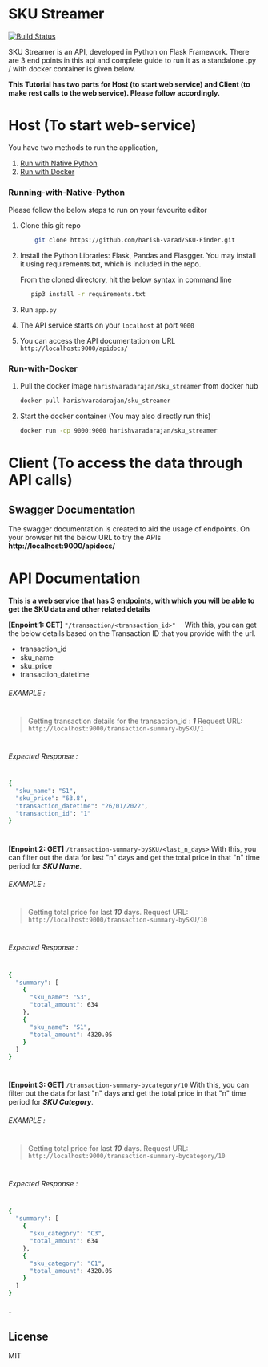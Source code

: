 # SKU Streamer

[![Build Status](https://travis-ci.org/joemccann/dillinger.svg?branch=master)](https://github.com/harish-varad/SKU-Finder)

SKU Streamer is an API, developed in Python on Flask Framework. There are 3 end points in this api and complete guide to run it as a standalone .py / with docker container is given below.

**This Tutorial has two parts for Host (to start web service) and Client (to make rest calls to the web service). Please follow accordingly.**



# Host (To start web-service)
You have two methods to run the application,
1. [Run with Native Python](#Run-with-Native-Python-Editor)
2. [Run with Docker](#Run-with-Docker)
### Running-with-Native-Python

Please follow the below steps to run on your favourite editor 
1. Clone this git repo
    ```sh
        git clone https://github.com/harish-varad/SKU-Finder.git
    ```
    
2. Install the Python Libraries: Flask, Pandas and Flasgger. 
    You may install it using requirements.txt, which is included in the repo.
    
    From the cloned directory, hit the below syntax in command line
     ```sh
        pip3 install -r requirements.txt
    ```
3. Run `app.py`
4. The API service starts on your `localhost` at port `9000`
5. You can access the API documentation on URL `http://localhost:9000/apidocs/`


### Run-with-Docker

1. Pull the docker image `harishvaradarajan/sku_streamer` from docker hub
    ```sh
    docker pull harishvaradarajan/sku_streamer
    ```
    
2. Start the docker container (You may also directly run this)
    ```sh
    docker run -dp 9000:9000 harishvaradarajan/sku_streamer
    ```

# Client (To access the data through API calls)

## Swagger Documentation
The swagger documentation is created to aid the usage of endpoints. 
On your browser hit the below URL to try the APIs
**http://localhost:9000/apidocs/**

# API Documentation

**This is a web service that has 3 endpoints, with which you will be able to get the SKU data and other related details**

**[Enpoint 1: GET]** `"/transaction/<transaction_id>"  `
With this, you can get the  below details based on the Transaction ID that you provide with the url.
- transaction_id
- sku_name
- sku_price
- transaction_datetime
###### EXAMPLE :
#
> Getting transaction details for the transaction_id : ***1***
> Request URL: `http://localhost:9000/transaction-summary-bySKU/1`
#
###### Expected Response :
#
```sh
{
  "sku_name": "S1",
  "sku_price": "63.8",
  "transaction_datetime": "26/01/2022",
  "transaction_id": "1"
}
```
#
#
**[Enpoint 2: GET]** `/transaction-summary-bySKU/<last_n_days>` 
With this, you can filter out the data for last "n" days and get the total price in that "n" time period for  ***SKU Name***.

###### EXAMPLE :
#
> Getting total price for last ***10*** days.
> Request URL: `http://localhost:9000/transaction-summary-bySKU/10`
#
###### Expected Response :
#
```sh
{
  "summary": [
    {
      "sku_name": "S3",
      "total_amount": 634
    },
    {
      "sku_name": "S1",
      "total_amount": 4320.05
    }
  ]
}
```
#
#
**[Enpoint 3: GET]** `/transaction-summary-bycategory/10` 
With this, you can filter out the data for last "n" days and get the total price in that "n" time period for  ***SKU Category***.

###### EXAMPLE :
#
> Getting total price for last ***10*** days.
>  Request URL: `http://localhost:9000/transaction-summary-bycategory/10`
#
###### Expected Response :
#
```sh
{
  "summary": [
    {
      "sku_category": "C3",
      "total_amount": 634
    },
    {
      "sku_category": "C1",
      "total_amount": 4320.05
    }
  ]
}
```


#### -

## License
MIT
